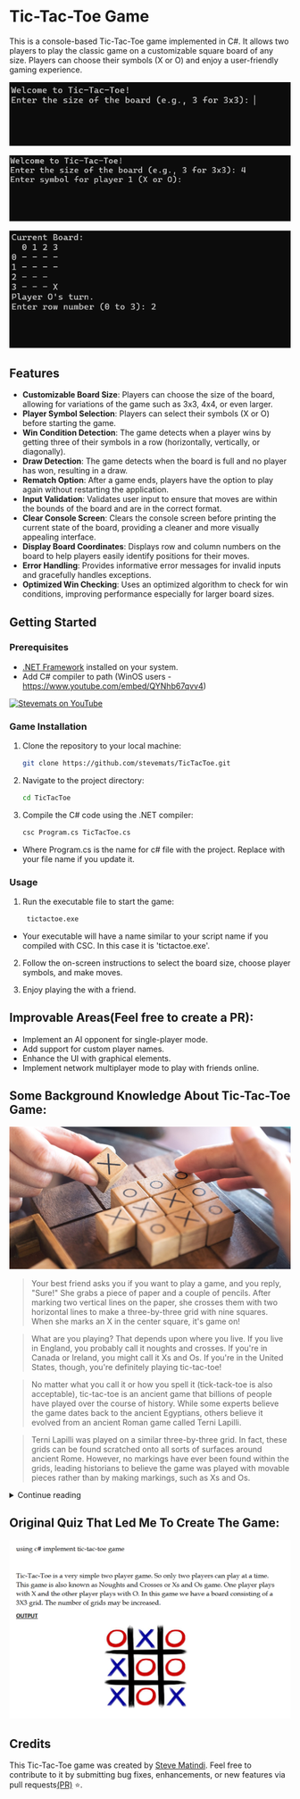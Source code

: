 # Tic-Tac-Toe Game

This is a console-based Tic-Tac-Toe game implemented in C#. It allows two players to play the classic game on a customizable square board of any size. Players can choose their symbols (X or O) and enjoy a user-friendly gaming experience.

![alt text](./images/welcome.png)

![alt text](./images/boardSize.png)

![alt text](./images/currentBoard.png)

## Features

- **Customizable Board Size**: Players can choose the size of the board, allowing for variations of the game such as 3x3, 4x4, or even larger.
- **Player Symbol Selection**: Players can select their symbols (X or O) before starting the game.
- **Win Condition Detection**: The game detects when a player wins by getting three of their symbols in a row (horizontally, vertically, or diagonally).
- **Draw Detection**: The game detects when the board is full and no player has won, resulting in a draw.
- **Rematch Option**: After a game ends, players have the option to play again without restarting the application.
- **Input Validation**: Validates user input to ensure that moves are within the bounds of the board and are in the correct format.
- **Clear Console Screen**: Clears the console screen before printing the current state of the board, providing a cleaner and more visually appealing interface.
- **Display Board Coordinates**: Displays row and column numbers on the board to help players easily identify positions for their moves.
- **Error Handling**: Provides informative error messages for invalid inputs and gracefully handles exceptions.
- **Optimized Win Checking**: Uses an optimized algorithm to check for win conditions, improving performance especially for larger board sizes.

## Getting Started

### Prerequisites

- [.NET Framework](https://dotnet.microsoft.com/download) installed on your system.
- Add C# compiler to path (WinOS users - https://www.youtube.com/embed/QYNhb67qvv4)

[![Stevemats on YouTube](http://img.youtube.com/vi/QYNhb67qvv4/0.jpg)](https://www.youtube.com/embed/QYNhb67qvv4 "How to set the path of the C# compiler(CSC) on Windows 11 and 10")

### Game Installation

1. Clone the repository to your local machine:

   ```sh
   git clone https://github.com/stevemats/TicTacToe.git
   ```

2. Navigate to the project directory:

   ```sh
   cd TicTacToe
   ```

3. Compile the C# code using the .NET compiler:
   ```sh
   csc Program.cs TicTacToe.cs
   ```

- Where Program.cs is the name for c# file with the project. Replace with your file name if you update it.

### Usage

1. Run the executable file to start the game:

   ```sh
    tictactoe.exe
   ```

- Your executable will have a name similar to your script name if you compiled with CSC. In this case it is 'tictactoe.exe'.

2. Follow the on-screen instructions to select the board size, choose player symbols, and make moves.

3. Enjoy playing the with a friend.

## Improvable Areas(Feel free to create a PR):

- Implement an AI opponent for single-player mode.
- Add support for custom player names.
- Enhance the UI with graphical elements.
- Implement network multiplayer mode to play with friends online.

## Some Background Knowledge About Tic-Tac-Toe Game:

![alt text](./images/ttt.jpg)

> Your best friend asks you if you want to play a game, and you reply, "Sure!" She grabs a piece of paper and a couple of pencils. After marking two vertical lines on the paper, she crosses them with two horizontal lines to make a three-by-three grid with nine squares. When she marks an X in the center square, it's game on!

> What are you playing? That depends upon where you live. If you live in England, you probably call it noughts and crosses. If you're in Canada or Ireland, you might call it Xs and Os. If you're in the United States, though, you're definitely playing tic-tac-toe!

> No matter what you call it or how you spell it (tick-tack-toe is also acceptable), tic-tac-toe is an ancient game that billions of people have played over the course of history. While some experts believe the game dates back to the ancient Egyptians, others believe it evolved from an ancient Roman game called Terni Lapilli.

> Terni Lapilli was played on a similar three-by-three grid. In fact, these grids can be found scratched onto all sorts of surfaces around ancient Rome. However, no markings have ever been found within the grids, leading historians to believe the game was played with movable pieces rather than by making markings, such as Xs and Os.

<details>
  <summary>Continue reading</summary>

> Experts believe the name tic-tac-toe came about sometime in the 1800s. That's when a popular game called either "ticktack" or "tic-tac-toe" was played by blindly throwing a pencil at a slate marked with numbers. Your score was tallied by counting the numbers hit with the pencil. This game is no longer played today, but its name survives nonetheless. Historians believe the name derived from the sound the pencil made when it hit the slate.

> The modern game we know as tic-tac-toe is played on a nine-square grid created by drawing lines to create three horizontal rows and three vertical columns. With X going first, players alternate marking the squares with Xs and Os, trying to achieve three marks in a row either horizontally, vertically, or diagonally.

> Tic-tac-toe is interesting to mathematicians, because its small grid and simple game play can be used to teach simple mathematical principles, such as probability. For example, did you realize that there are 362,800 unique ways to place Xs and Os into the grid?

> Of those combinations, 255,168 of them are possible winning combinations. However, if you eliminate all the symmetrical combinations, there are only 138 unique winning combinations. With this few winning combinations, tic-tac-toe is a relatively easy game to play, making it popular with children. Most players quickly learn that two good tic-tac-toe players will settle into playing to a draw repeatedly. [//Source: Wonderpolis](https://wonderopolis.org/wonder/how-old-is-tic-tac-toe)

</details>

## Original Quiz That Led Me To Create The Game:

![quiz for this game ](./images/Quiz.png)

## Credits

This Tic-Tac-Toe game was created by [Steve Matindi](https://github.com/stevemats/TicTacToe). Feel free to contribute to it by submitting bug fixes, enhancements, or new features via pull requests[(PR)](https://docs.github.com/en/pull-requests/collaborating-with-pull-requests/proposing-changes-to-your-work-with-pull-requests/creating-a-pull-request) :star:.
